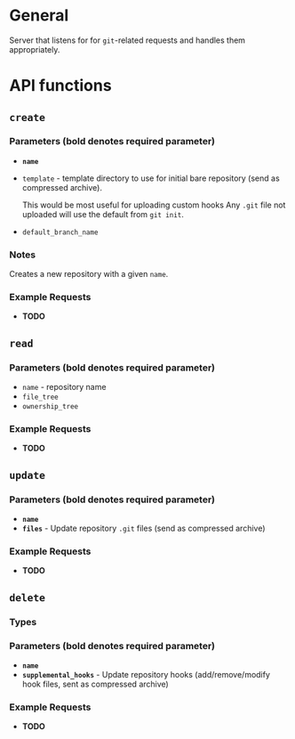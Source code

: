 # General

Server that listens for for `git`-related requests and handles them appropriately.

# API functions

## `create`

### Parameters (bold denotes required parameter)

- **`name`**
- `template` - template directory to use for initial bare repository (send as compressed archive).

  This would be most useful for uploading custom hooks
  Any `.git` file not uploaded will use the default from `git init`.

- `default_branch_name`

### Notes

Creates a new repository with a given `name`.

### Example Requests

- **TODO**

## `read`

### Parameters (bold denotes required parameter)

- `name` - repository name
- `file_tree`
- `ownership_tree`

### Example Requests

- **TODO**

## `update`

### Parameters (bold denotes required parameter)

- **`name`**
- **`files`** - Update repository `.git` files (send as compressed archive)

### Example Requests

- **TODO**

## `delete`

### Types

### Parameters (bold denotes required parameter)

- **`name`**
- **`supplemental_hooks`** - Update repository hooks (add/remove/modify hook files, sent as compressed archive)

### Example Requests

- **TODO**
